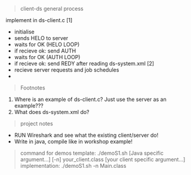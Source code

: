 > client-ds general process

implement in ds-client.c [1]

- initialise
- sends HELO to server
- waits for OK (HELO LOOP)
- if recieve ok: send AUTH
- waits for OK (AUTH LOOP)
- if recieve ok: send REDY after reading ds-system.xml [2]
- recieve server requests and job schedules
-

> Footnotes

1. Where is an example of ds-client.c? Just use the server as an example???
2. What does ds-system.xml do?

> project notes

- RUN Wireshark and see what the existing client/server do!
- Write in java, compile like in workshop example!

> command for demos
template:
> ./demoS1.sh [Java specific argument...] [-n] your_client.class [your client specific argument...]
implementation:
> ./demoS1.sh -n Main.class

